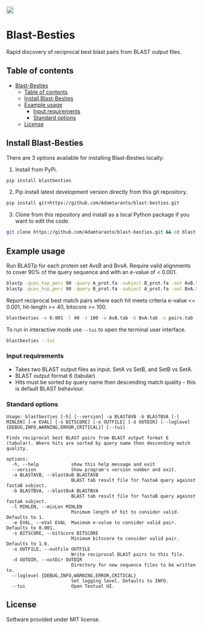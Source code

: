<a href="https://opensource.org/licenses/MIT">
<img src="https://img.shields.io/badge/License-MIT-yellow.svg" align="left" height="20"/>
</a> 
<br clear="left"/>


# Blast-Besties

Rapid discovery of reciprocal best blast pairs from BLAST output files.  


## Table of contents
- [Blast-Besties](#blast-besties)
  - [Table of contents](#table-of-contents)
  - [Install Blast-Besties](#install-blast-besties)
  - [Example usage](#example-usage)
    - [Input requirements](#input-requirements)
    - [Standard options](#standard-options)
  - [License](#license)

## Install Blast-Besties

There are 3 options available for installing Blast-Besties locally:

1) Install from PyPi.

```bash
pip install blastbesties
```

2) Pip install latest development version directly from this git repository.

```bash
pip install git+https://github.com/Adamtaranto/blast-besties.git
```

3) Clone from this repository and install as a local Python package if you want to edit the code.

```bash
git clone https://github.com/Adamtaranto/blast-besties.git && cd blast-besties && pip install -e ".[tests]"
```


## Example usage

Run BLASTp for each protein set AvsB and BvsA.
Require vaild alignments to cover 90% of the query sequence and with an e-value of < 0.001.

```bash
blastp -qcov_hsp_perc 90 -query A_prot.fa -subject B_prot.fa -out AvB.tab -evalue 0.001 -outfmt 6 -use_sw_tback
blastp -qcov_hsp_perc 90 -query B_prot.fa -subject A_prot.fa -out BvA.tab -evalue 0.001 -outfmt 6 -use_sw_tback
```

Report reciprocal best match pairs where each hit meets criteria e-value 
<= 0.001, hit-length >= 40, bitscore >= 100.  

```bash
blastbesties -e 0.001 -l 40 -s 100 -a AvB.tab -b BvA.tab -o pairs.tab
```

To run in interactive mode use `--tui` to open the terminal user interface.

```bash
blastbesties --tui
```


### Input requirements

  - Takes two BLAST output files as input. SetA vs SetB, and SetB vs SetA.
  - BLAST output format 6 (tabular)
  - Hits must be sorted by query name then descending match quality - this is default BLAST behaviour.

### Standard options

```
Usage: blastbesties [-h] [--version] -a BLASTAVB -b BLASTBVA [-l MINLEN] [-e EVAL] [-s BITSCORE] [-o OUTFILE] [-d OUTDIR] [--loglevel {DEBUG,INFO,WARNING,ERROR,CRITICAL}] [--tui]

Finds reciprocal best BLAST pairs from BLAST output format 6 (tabular). Where hits are sorted by query name then descending match quality.

options:
  -h, --help            show this help message and exit
  --version             Show program's version number and exit.
  -a BLASTAVB, --blastAvB BLASTAVB
                        BLAST tab result file for fastaA query against fastaB subject.
  -b BLASTBVA, --blastBvA BLASTBVA
                        BLAST tab result file for fastaB query against fastaA subject.
  -l MINLEN, --minLen MINLEN
                        Minimum length of hit to consider valid. Defaults to 1.
  -e EVAL, --eVal EVAL  Maximum e-value to consider valid pair. Defaults to 0.001.
  -s BITSCORE, --bitScore BITSCORE
                        Minimum bitscore to consider valid pair. Defaults to 1.0.
  -o OUTFILE, --outFile OUTFILE
                        Write reciprocal BLAST pairs to this file.
  -d OUTDIR, --outDir OUTDIR
                        Directory for new sequence files to be written to.
  --loglevel {DEBUG,INFO,WARNING,ERROR,CRITICAL}
                        Set logging level. Defaults to INFO.
  --tui                 Open Textual UI.
```

## License

Software provided under MIT license.

